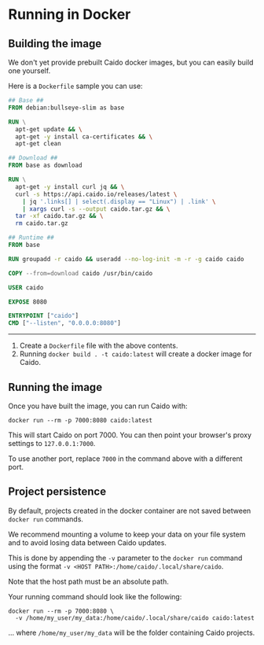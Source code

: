 # Running in Docker

## Building the image

We don't yet provide prebuilt Caido docker images, but you can easily build one yourself.

Here is a `Dockerfile` sample you can use:

```Dockerfile
## Base ##
FROM debian:bullseye-slim as base

RUN \
  apt-get update && \
  apt-get -y install ca-certificates && \
  apt-get clean

## Download ##
FROM base as download

RUN \
  apt-get -y install curl jq && \
  curl -s https://api.caido.io/releases/latest \
    | jq '.links[] | select(.display == "Linux") | .link' \
    | xargs curl -s --output caido.tar.gz && \
  tar -xf caido.tar.gz && \
  rm caido.tar.gz

## Runtime ##
FROM base

RUN groupadd -r caido && useradd --no-log-init -m -r -g caido caido

COPY --from=download caido /usr/bin/caido

USER caido

EXPOSE 8080

ENTRYPOINT ["caido"]
CMD ["--listen", "0.0.0.0:8080"]
```

---

1. Create a `Dockerfile` file with the above contents.
2. Running `docker build . -t caido:latest` will create a docker image for Caido.

## Running the image

Once you have built the image, you can run Caido with:
```
docker run --rm -p 7000:8080 caido:latest
```

This will start Caido on port 7000. You can then point your browser's proxy settings to `127.0.0.1:7000`.

To use another port, replace `7000` in the command above with a different port.

## Project persistence

By default, projects created in the docker container are not saved between `docker run` commands.

We recommend mounting a volume to keep your data on your file system and to avoid losing data between Caido updates.

This is done by appending the `-v` parameter to the `docker run` command using the format `-v <HOST PATH>:/home/caido/.local/share/caido`.

Note that the host path must be an absolute path.

Your running command should look like the following:

```
docker run --rm -p 7000:8080 \
  -v /home/my_user/my_data:/home/caido/.local/share/caido caido:latest
```

... where `/home/my_user/my_data` will be the folder containing Caido projects.
